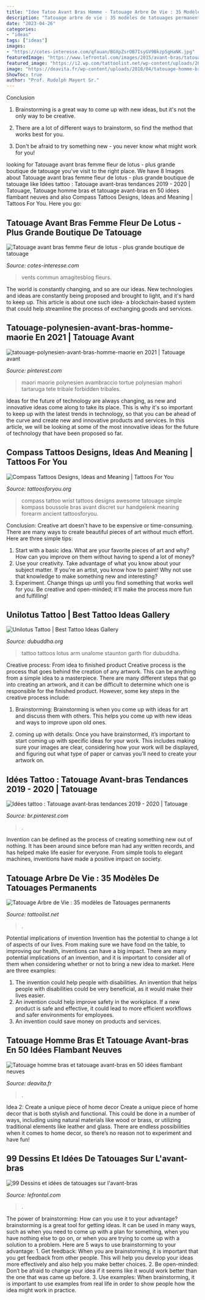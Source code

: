 ```yaml
---
title: "Idee Tatoo Avant Bras Homme - Tatouage Arbre De Vie : 35 Modèles De Tatouages Permanents"
description: "Tatouage arbre de vie : 35 modèles de tatouages permanents"
date: "2023-04-26"
categories:
- "ideas"
tags: ["ideas"]
images:
- "https://cotes-interesse.com/qfauan/BGXpZsrOB7IsyGV9Bkzp5gHaNK.jpg"
featuredImage: "https://www.lefrontal.com/images/2015/avant-bras/tatouage-avant-bras-modele-136.jpg"
featured_image: "https://i2.wp.com/tattoolist.net/wp-content/uploads/2020/04/Tree-Tattoo-Simple.jpg?w=662&amp;ssl=1"
image: "https://deavita.fr/wp-content/uploads/2018/04/tatouage-homme-bras-idée-flambant-neuve-modèle-manchette.jpg"
ShowToc: true
author: "Prof. Rudolph Mayert Sr."
---
```



Conclusion
1. Brainstorming is a great way to come up with new ideas, but it's not the only way to be creative.
2. There are a lot of different ways to brainstorm, so find the method that works best for you.

3. Don't be afraid to try something new - you never know what might work for you!

	

		
looking for Tatouage avant bras femme fleur de lotus - plus grande boutique de tatouage you've visit to the right place. We have 8 Images about Tatouage avant bras femme fleur de lotus - plus grande boutique de tatouage like Idées tattoo : Tatouage avant-bras tendances 2019 - 2020 | Tatouage, Tatouage homme bras et tatouage avant-bras en 50 idées flambant neuves and also Compass Tattoos Designs, Ideas and Meaning | Tattoos For You. Here you go:
		
    
## Tatouage Avant Bras Femme Fleur De Lotus - Plus Grande Boutique De Tatouage

<img loading=lazy src="https://cotes-interesse.com/qfauan/BGXpZsrOB7IsyGV9Bkzp5gHaNK.jpg" onerror="this.onerror=null;this.src='https://tse3.mm.bing.net/th?id=OIP.BCcstEiS9tvSfm4xQw7NpgAAAA&amp;pid=15.1';" alt="Tatouage avant bras femme fleur de lotus - plus grande boutique de tatouage">

_Source: cotes-interesse.com_

>vents commun amagitesblog fleurs. 

	

The world is constantly changing, and so are our ideas. New technologies and ideas are constantly being proposed and brought to light, and it's hard to keep up. This article is about one such idea- a blockchain-based system that could help streamline the process of exchanging goods and services.

    
## Tatouage-polynesien-avant-bras-homme-maorie En 2021 | Tatouage Avant

<img loading=lazy src="https://i.pinimg.com/736x/e2/8c/58/e28c582794a5bf7accf7696ea2654653.jpg" onerror="this.onerror=null;this.src='https://tse2.mm.bing.net/th?id=OIP.SctCkHHosFooQdhqgBmHuwHaKO&amp;pid=15.1';" alt="tatouage-polynesien-avant-bras-homme-maorie en 2021 | Tatouage avant">

_Source: pinterest.com_

>maori maorie polynesien avambraccio tortue polynesian mahori tartaruga tete tribale forbidden tribales. 

	

Ideas for the future of technology are always changing, as new and innovative ideas come along to take its place. This is why it's so important to keep up with the latest trends in technology, so that you can be ahead of the curve and create new and innovative products and services. In this article, we will be looking at some of the most innovative ideas for the future of technology that have been proposed so far.

    
## Compass Tattoos Designs, Ideas And Meaning | Tattoos For You

<img loading=lazy src="http://www.tattoosforyou.org/wp-content/uploads/2013/09/Compass-Tattoos-For-Women.jpg" onerror="this.onerror=null;this.src='https://tse3.mm.bing.net/th?id=OIP.gIJ33MQOGnhnZXXxDq39sgHaHa&amp;pid=15.1';" alt="Compass Tattoos Designs, Ideas and Meaning | Tattoos For You">

_Source: tattoosforyou.org_

>compass tattoo wrist tattoos designs awesome tatouage simple kompass boussole bras avant discret sur handgelenk meaning forearm ancient tattoosforyou. 

	

Conclusion:
Creative art doesn't have to be expensive or time-consuming. There are many ways to create beautiful pieces of art without much effort. Here are three simple tips: 
1) Start with a basic idea. What are your favorite pieces of art and why? How can you improve on them without having to spend a lot of money? 
2) Use your creativity. Take advantage of what you know about your subject matter. If you're an artist, you know how to paint! Why not use that knowledge to make something new and interesting? 
3) Experiment. Change things up until you find something that works well for you. Be creative and open-minded; it'll make the process more fun and fulfilling!

    
## Unilotus Tattoo | Best Tattoo Ideas Gallery

<img loading=lazy src="http://www.dubuddha.org/wp-content/uploads/2016/10/Unilotus-Tattoo-by-Garth-Staunton-728x728.jpg" onerror="this.onerror=null;this.src='https://tse4.mm.bing.net/th?id=OIP.dpAIbXNTPZQPrUhVHCFDfwHaHa&amp;pid=15.1';" alt="Unilotus Tattoo | Best Tattoo Ideas Gallery">

_Source: dubuddha.org_

>tattoo tattoos lotus arm unalome staunton garth flor dubuddha. 

	

Creative process: From idea to finished product
Creative process is the process that goes behind the creation of any artwork. This can be anything from a simple idea to a masterpiece. There are many different steps that go into creating an artwork, and it can be difficult to determine which one is responsible for the finished product. However, some key steps in the creative process include:
1. Brainstorming: Brainstorming is when you come up with ideas for art and discuss them with others. This helps you come up with new ideas and ways to improve upon old ones.

2. coming up with details: Once you have brainstormed, it’s important to start coming up with specific ideas for your work. This includes making sure your images are clear, considering how your work will be displayed, and figuring out what type of paper or canvas you’ll need to create your artwork on.

    
## Idées Tattoo : Tatouage Avant-bras Tendances 2019 - 2020 | Tatouage

<img loading=lazy src="https://i.pinimg.com/736x/13/07/2b/13072b7b517b08d882a1f71016b9ae2a.jpg" onerror="this.onerror=null;this.src='https://tse3.mm.bing.net/th?id=OIP.qD466GenTTZEglZ9dhHJtgHaJ3&amp;pid=15.1';" alt="Idées tattoo : Tatouage avant-bras tendances 2019 - 2020 | Tatouage">

_Source: br.pinterest.com_

>. 

	

Invention can be defined as the process of creating something new out of nothing. It has been around since before man had any written records, and has helped make life easier for everyone. From simple tools to elegant machines, inventions have made a positive impact on society.

    
## Tatouage Arbre De Vie : 35 Modèles De Tatouages Permanents

<img loading=lazy src="https://i2.wp.com/tattoolist.net/wp-content/uploads/2020/04/Tree-Tattoo-Simple.jpg?w=662&amp;ssl=1" onerror="this.onerror=null;this.src='https://tse4.mm.bing.net/th?id=OIP.TkqknMP7kAaFBD_HwuVj7gHaN6&amp;pid=15.1';" alt="Tatouage Arbre de Vie : 35 modèles de Tatouages permanents">

_Source: tattoolist.net_

>. 

	

Potential implications of invention
Invention has the potential to change a lot of aspects of our lives. From making sure we have food on the table, to improving our health, inventions can have a big impact. There are many potential implications of an invention, and it is important to consider all of them when considering whether or not to bring a new idea to market. Here are three examples: 
1. The invention could help people with disabilities. An invention that helps people with disabilities could be very beneficial, as it would make their lives easier. 
2. An invention could help improve safety in the workplace. If a new product is safe and effective, it could lead to more efficient workflows and safer environments for employees. 
3. An invention could save money on products and services.

    
## Tatouage Homme Bras Et Tatouage Avant-bras En 50 Idées Flambant Neuves

<img loading=lazy src="https://deavita.fr/wp-content/uploads/2018/04/tatouage-homme-bras-idée-flambant-neuve-modèle-manchette.jpg" onerror="this.onerror=null;this.src='https://tse4.mm.bing.net/th?id=OIP.QJ-dItOsRaEmoFy525i4ywHaNn&amp;pid=15.1';" alt="Tatouage homme bras et tatouage avant-bras en 50 idées flambant neuves">

_Source: deavita.fr_

>. 

	

Idea 2: Create a unique piece of home decor
Create a unique piece of home decor that is both stylish and functional. This could be done in a number of ways, including using natural materials like wood or brass, or utilizing traditional elements like leather and glass. There are endless possibilities when it comes to home decor, so there’s no reason not to experiment and have fun!

    
## 99 Dessins Et Idées De Tatouages Sur L&#039;avant-bras

<img loading=lazy src="https://www.lefrontal.com/images/2015/avant-bras/tatouage-avant-bras-modele-136.jpg" onerror="this.onerror=null;this.src='https://tse2.mm.bing.net/th?id=OIP.hMzsrwIzCCJg13FoH6kkkAHaJ6&amp;pid=15.1';" alt="99 Dessins et idées de tatouages sur l&#039;avant-bras">

_Source: lefrontal.com_

>. 

	

The power of brainstorming: How can you use it to your advantage?
brainstorming is a great tool for getting ideas. It can be used in many ways, such as when you need to come up with a plan for something, when you have nothing else to go on, or when you are trying to come up with a solution to a problem. Here are 5 ways to use brainstorming to your advantage: 1. Get feedback: When you are brainstorming, it is important that you get feedback from other people. This will help you develop your ideas more effectively and also help you make better choices. 2. Be open-minded: Don’t be afraid to change your idea if it seems like it would work better than the one that was came up before. 3. Use examples: When brainstorming, it is important to use examples from real life in order to show people how the idea might work in practice. 
